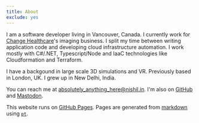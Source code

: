 ```yaml
---
title: About
exclude: yes
---
```


I am a software developer living in Vancouver, Canada. I currently work for [Change Healthcare](https://www.changehealthcare.com/solutions/enterprise-imaging)'s imaging business. I split my time between writing application code and developing cloud infrastructure automation. I work mostly with C#/.NET, Typescript/Node and IaaC technologies like Cloudformation and Terraform. 

I have a backgound in large scale 3D simulations and VR. Previously based in London, UK. I grew up in New Delhi, India.

You can reach me at [absolutely_anything_here@nishil.in](mailto:absolutely_anything_here@nishil.in).
I'm also on [GitHub](https://github.com/charsi) and [Mastodon](https://mastodon.social/@charsi).

This website runs on [GitHub Pages](https://pages.github.com).
Pages are generated from [markdown](https://en.wikipedia.org/wiki/Markdown) using [`pt`](https://github.com/hoffa/pt).

